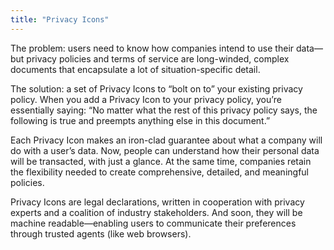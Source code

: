 ```yaml
---
title: "Privacy Icons"
---
```


The problem: users need to know how companies intend to use their data—but privacy policies and terms of service are long-winded, complex documents that encapsulate a lot of situation-specific detail.

The solution: a set of Privacy Icons to “bolt on to” your existing privacy policy. When you add a Privacy Icon to your privacy policy, you’re essentially saying: “No matter what the rest of this privacy policy says, the following is true and preempts anything else in this document.”

Each Privacy Icon makes an iron-clad guarantee about what a company will do with a user’s data. Now, people can understand how their personal data will be transacted, with just a glance. At the same time, companies retain the flexibility needed to create comprehensive, detailed, and meaningful policies.

Privacy Icons are legal declarations, written in cooperation with privacy experts and a coalition of industry stakeholders. And soon, they will be machine readable—enabling users to communicate their preferences through trusted agents (like web browsers).

